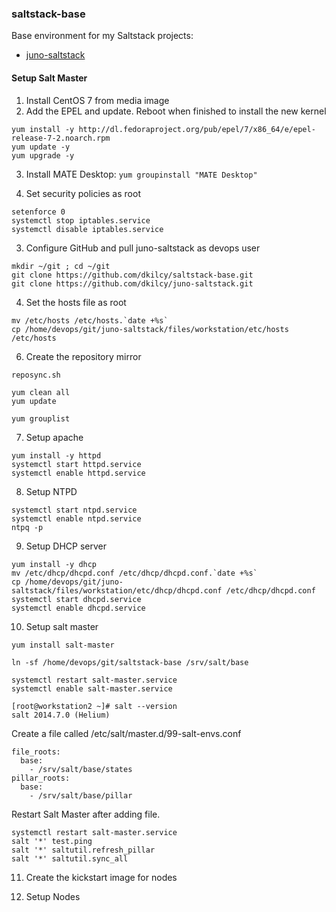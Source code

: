 ### saltstack-base

Base environment for my Saltstack projects:
- [juno-saltstack][1]



#### Setup Salt Master

1. Install CentOS 7 from media image
2. Add the EPEL and update. Reboot when finished to install the new kernel
```
yum install -y http://dl.fedoraproject.org/pub/epel/7/x86_64/e/epel-release-7-2.noarch.rpm
yum update -y
yum upgrade -y
```

3. Install MATE Desktop: `yum groupinstall "MATE Desktop"`

2. Set security policies as root
```
setenforce 0
systemctl stop iptables.service
systemctl disable iptables.service
```   
3. Configure GitHub and pull juno-saltstack as devops user
```
mkdir ~/git ; cd ~/git
git clone https://github.com/dkilcy/saltstack-base.git
git clone https://github.com/dkilcy/juno-saltstack.git
```   
4. Set the hosts file as root
```
mv /etc/hosts /etc/hosts.`date +%s`
cp /home/devops/git/juno-saltstack/files/workstation/etc/hosts /etc/hosts
```   

6. Create the repository mirror  
```
reposync.sh

yum clean all
yum update

yum grouplist
```

7. Setup apache  
```
yum install -y httpd
systemctl start httpd.service
systemctl enable httpd.service
```

8. Setup NTPD  
```
systemctl start ntpd.service
systemctl enable ntpd.service
ntpq -p
```

9. Setup DHCP server   
```
yum install -y dhcp
mv /etc/dhcp/dhcpd.conf /etc/dhcp/dhcpd.conf.`date +%s`
cp /home/devops/git/juno-saltstack/files/workstation/etc/dhcp/dhcpd.conf /etc/dhcp/dhcpd.conf
systemctl start dhcpd.service
systemctl enable dhcpd.service
```

10. Setup salt master  
```
yum install salt-master

ln -sf /home/devops/git/saltstack-base /srv/salt/base

systemctl restart salt-master.service
systemctl enable salt-master.service
```

```
[root@workstation2 ~]# salt --version
salt 2014.7.0 (Helium)
```

Create a file called /etc/salt/master.d/99-salt-envs.conf

```
file_roots:
  base:
    - /srv/salt/base/states
pillar_roots:
  base:
    - /srv/salt/base/pillar
```

Restart Salt Master after adding file.
```
systemctl restart salt-master.service
salt '*' test.ping
salt '*' saltutil.refresh_pillar
salt '*' saltutil.sync_all
```


11. Create the kickstart image for nodes  

12. Setup Nodes

 [1]: https://github.com/dkilcy/juno-saltstack
 

